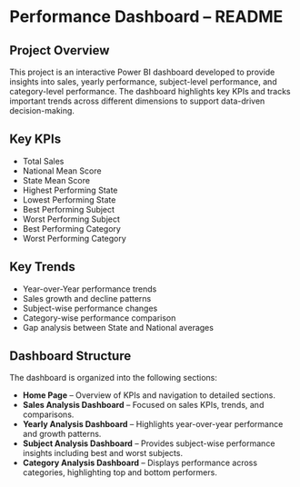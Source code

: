 # Performance Dashboard – README  

## Project Overview  
This project is an interactive Power BI dashboard developed to provide insights into sales, yearly performance, subject-level performance, and category-level performance. The dashboard highlights key KPIs and tracks important trends across different dimensions to support data-driven decision-making.  

## Key KPIs  
- Total Sales  
- National Mean Score  
- State Mean Score  
- Highest Performing State  
- Lowest Performing State  
- Best Performing Subject  
- Worst Performing Subject  
- Best Performing Category  
- Worst Performing Category  

## Key Trends  
- Year-over-Year performance trends  
- Sales growth and decline patterns  
- Subject-wise performance changes  
- Category-wise performance comparison  
- Gap analysis between State and National averages  

## Dashboard Structure  
The dashboard is organized into the following sections:  

- **Home Page** – Overview of KPIs and navigation to detailed sections.  
- **Sales Analysis Dashboard** – Focused on sales KPIs, trends, and comparisons.  
- **Yearly Analysis Dashboard** – Highlights year-over-year performance and growth patterns.  
- **Subject Analysis Dashboard** – Provides subject-wise performance insights including best and worst subjects.  
- **Category Analysis Dashboard** – Displays performance across categories, highlighting top and bottom performers.  
